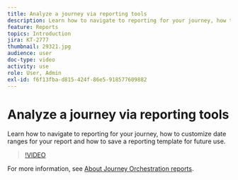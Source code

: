 ```yaml
---
title: Analyze a journey via reporting tools
description: Learn how to navigate to reporting for your journey, how to customize date ranges for your report and how to save a reporting template for future use.
feature: Reports
topics: Introduction
jira: KT-2777
thumbnail: 29321.jpg
audience: user
doc-type: video
activity: use
role: User, Admin
exl-id: f6f13fba-d815-424f-86e5-918577609882
---
```

# Analyze a journey via reporting tools

Learn how to navigate to reporting for your journey, how to customize date ranges for your report and how to save a reporting template for future use.

>[!VIDEO](https://video.tv.adobe.com/v/29321?quality=12&learn=on)

For more information, see [About Journey Orchestration reports](https://experienceleague.adobe.com/docs/journeys/using/journey-reports/about-journey-reports.html?lang=en).
